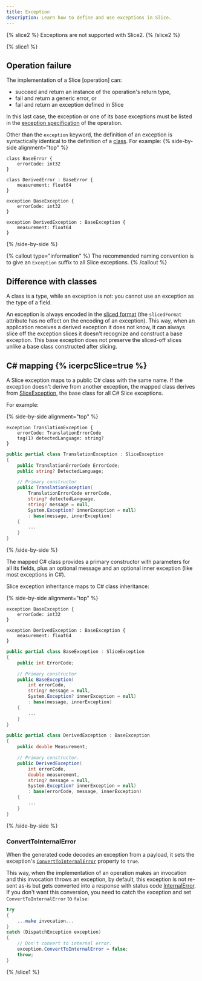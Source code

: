 ```yaml
---
title: Exception
description: Learn how to define and use exceptions in Slice.
---
```


{% slice2 %}
Exceptions are not supported with Slice2.
{% /slice2 %}

{% slice1 %}
## Operation failure

The implementation of a Slice [operation] can:
- succeed and return an instance of the operation's return type,
- fail and return a generic error, or
- fail and return an exception defined in Slice

In this last case, the exception or one of its base exceptions must be listed in the
[exception specification][exception-specification] of the operation.

Other than the `exception` keyword, the definition of an exception is syntactically identical to the definition of
a [class](class-types). For example:
{% side-by-side alignment="top" %}
```slice
class BaseError {
    errorCode: int32
}

class DerivedError : BaseError {
    measurement: float64
}
```

```slice
exception BaseException {
    errorCode: int32
}

exception DerivedException : BaseException {
    measurement: float64
}
```
{% /side-by-side %}

{% callout type="information" %}
The recommended naming convention is to give an `Exception` suffix to all Slice exceptions.
{% /callout %}

## Difference with classes

A class is a type, while an exception is not: you cannot use an exception as the type of a field.

An exception is always encoded in the [sliced format][sliced-format] (the `slicedFormat` attribute has no effect on
the encoding of an exception). This way, when an application receives a derived exception it does not know, it can
always slice off the exception slices it doesn't recognize and construct a base exception. This base exception does not
preserve the sliced-off slices unlike a base class constructed after slicing.

## C# mapping {% icerpcSlice=true %}

A Slice exception maps to a public C# class with the same name. If the exception doesn't derive from another exception,
the mapped class derives from [SliceException], the base class for all C# Slice exceptions.

For example:

{% side-by-side alignment="top" %}
```slice
exception TranslationException {
    errorCode: TranslationErrorCode
    tag(1) detectedLanguage: string?
}
```

```csharp
public partial class TranslationException : SliceException
{
    public TranslationErrorCode ErrorCode;
    public string? DetectedLanguage;

    // Primary constructor
    public TranslationException(
        TranslationErrorCode errorCode,
        string? detectedLanguage,
        string? message = null,
        System.Exception? innerException = null)
        : base(message, innerException)
    {
        ...
    }
}
```
{% /side-by-side %}

The mapped C# class provides a primary constructor with parameters for all its fields, plus an optional message and an
optional inner exception (like most exceptions in C#).

Slice exception inheritance maps to C# class inheritance:

{% side-by-side alignment="top" %}
```slice
exception BaseException {
    errorCode: int32
}

exception DerivedException : BaseException {
    measurement: float64
}
```

```csharp
public partial class BaseException : SliceException
{
    public int ErrorCode;

    // Primary constructor
    public BaseException(
        int errorCode,
        string? message = null,
        System.Exception? innerException = null)
        : base(message, innerException)
    {
        ...
    }
}

public partial class DerivedException : BaseException
{
    public double Measurement;

    // Primary constructor.
    public DerivedException(
        int errorCode,
        double measurement,
        string? message = null,
        System.Exception? innerException = null)
        : base(errorCode, message, innerException)
    {
        ...
    }
}
```
{% /side-by-side %}

### ConvertToInternalError

When the generated code decodes an exception from a payload, it sets the exception's
[`ConvertToInternalError`][convert-to-internal-error] property to `true`.

This way, when the implementation of an operation makes an invocation and this invocation throws an exception, by
default, this exception is not re-sent as-is but gets converted into a response with status code
[InternalError]. If you don't want this conversion, you need to catch the exception and set
`ConvertToInternalError` to `false`:

```csharp
try
{
    ...make invocation...
}
catch (DispatchException exception)
{
    // Don't convert to internal error.
    exception.ConvertToInternalError = false;
    throw;
}
```

[convert-to-internal-error]: csharp:IceRpc.Slice.DispatchException#IceRpc_DispatchException_ConvertToInternalError
[exception-specification]: operation#exception-specification
[sliced-format]: class-types#slicing

[SliceException]: csharp:ZeroC.Slice.SliceException
[InternalError]: csharp:IceRpc.StatusCode#IceRpc_StatusCode_InternalError

{% /slice1 %}
